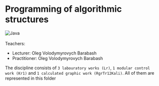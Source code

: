 # Programming of algorithmic structures
![Java](https://img.shields.io/badge/java-%23ED8B00.svg?style=for-the-badge&logo=java&logoColor=white) <br><br>
Teachers:
- Lecturer: Oleg Volodymyrovych Barabash <br>
- Practitioner: Oleg Volodymyrovych Barabash <br>

The discipline consists of `3 labouratory works (Lr)`, `1 modular control work (Kr1)` and `1 calculated graphic work (RgrTr12Kali)`. All of them are represented in this folder
